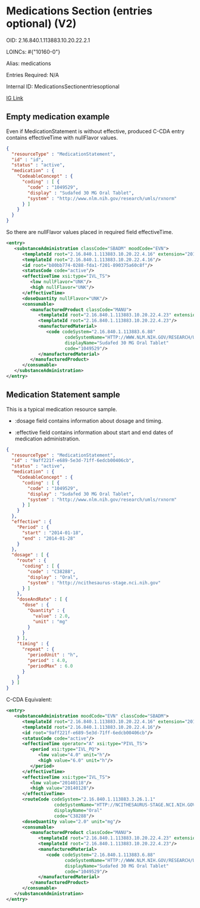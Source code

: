 # Medications Section (entries optional) (V2)

OID: 2.16.840.1.113883.10.20.22.2.1

LOINCs: #{"10160-0"}

Alias: medications

Entries Required: N/A

Internal ID: MedicationsSectionentriesoptional

[IG Link](https://www.hl7.org/ccdasearch/templates/2.16.840.1.113883.10.20.22.2.1.html)

## Empty medication example
Even if MedicationStatement is without effective, produced C-CDA entry contains effectiveTime with nullFlavor values.


```json
{
  "resourceType" : "MedicationStatement",
  "id" : "id",
  "status" : "active",
  "medication" : {
    "CodeableConcept" : {
      "coding" : [ {
        "code" : "1049529",
        "display" : "Sudafed 30 MG Oral Tablet",
        "system" : "http://www.nlm.nih.gov/research/umls/rxnorm"
      } ]
    }
  }
}
```

So there are nullFlavor values placed in required field effectiveTime.
```xml
<entry>
   <substanceAdministration classCode="SBADM" moodCode="EVN">
      <templateId root="2.16.840.1.113883.10.20.22.4.16" extension="2014-06-09"/>
      <templateId root="2.16.840.1.113883.10.20.22.4.16"/>
      <id root="b80bb774-0288-fda1-f201-890375a60c8f"/>
      <statusCode code="active"/>
      <effectiveTime xsi:type="IVL_TS">
         <low nullFlavor="UNK"/>
         <high nullFlavor="UNK"/>
      </effectiveTime>
      <doseQuantity nullFlavor="UNK"/>
      <consumable>
         <manufacturedProduct classCode="MANU">
            <templateId root="2.16.840.1.113883.10.20.22.4.23" extension="2014-06-09"/>
            <templateId root="2.16.840.1.113883.10.20.22.4.23"/>
            <manufacturedMaterial>
               <code codeSystem="2.16.840.1.113883.6.88"
                      codeSystemName="HTTP://WWW.NLM.NIH.GOV/RESEARCH/UMLS/RXNORM"
                      displayName="Sudafed 30 MG Oral Tablet"
                      code="1049529"/>
            </manufacturedMaterial>
         </manufacturedProduct>
      </consumable>
   </substanceAdministration>
</entry>
```

## Medication Statement sample
This is a typical medication resource sample.
          
* :dosage field contains information about dosage and timing.
          
* :effective field contains information about start and end dates of medication administration.



```json
{
  "resourceType" : "MedicationStatement",
  "id" : "9aff221f-e689-5e3d-71ff-6edcb00406cb",
  "status" : "active",
  "medication" : {
    "CodeableConcept" : {
      "coding" : [ {
        "code" : "1049529",
        "display" : "Sudafed 30 MG Oral Tablet",
        "system" : "http://www.nlm.nih.gov/research/umls/rxnorm"
      } ]
    }
  },
  "effective" : {
    "Period" : {
      "start" : "2014-01-18",
      "end" : "2014-01-28"
    }
  },
  "dosage" : [ {
    "route" : {
      "coding" : [ {
        "code" : "C38288",
        "display" : "Oral",
        "system" : "http://ncithesaurus-stage.nci.nih.gov"
      } ]
    },
    "doseAndRate" : [ {
      "dose" : {
        "Quantity" : {
          "value" : 2.0,
          "unit" : "mg"
        }
      }
    } ],
    "timing" : {
      "repeat" : {
        "periodUnit" : "h",
        "period" : 4.0,
        "periodMax" : 6.0
      }
    }
  } ]
}
```

C-CDA Equivalent:
```xml
<entry>
   <substanceAdministration moodCode="EVN" classCode="SBADM">
      <templateId root="2.16.840.1.113883.10.20.22.4.16" extension="2014-06-09"/>
      <templateId root="2.16.840.1.113883.10.20.22.4.16"/>
      <id root="9aff221f-e689-5e3d-71ff-6edcb00406cb"/>
      <statusCode code="active"/>
      <effectiveTime operator="A" xsi:type="PIVL_TS">
         <period xsi:type="IVL_PQ">
            <low value="4.0" unit="h"/>
            <high value="6.0" unit="h"/>
         </period>
      </effectiveTime>
      <effectiveTime xsi:type="IVL_TS">
         <low value="20140118"/>
         <high value="20140128"/>
      </effectiveTime>
      <routeCode codeSystem="2.16.840.1.113883.3.26.1.1"
                  codeSystemName="HTTP://NCITHESAURUS-STAGE.NCI.NIH.GOV"
                  displayName="Oral"
                  code="C38288"/>
      <doseQuantity value="2.0" unit="mg"/>
      <consumable>
         <manufacturedProduct classCode="MANU">
            <templateId root="2.16.840.1.113883.10.20.22.4.23" extension="2014-06-09"/>
            <templateId root="2.16.840.1.113883.10.20.22.4.23"/>
            <manufacturedMaterial>
               <code codeSystem="2.16.840.1.113883.6.88"
                      codeSystemName="HTTP://WWW.NLM.NIH.GOV/RESEARCH/UMLS/RXNORM"
                      displayName="Sudafed 30 MG Oral Tablet"
                      code="1049529"/>
            </manufacturedMaterial>
         </manufacturedProduct>
      </consumable>
   </substanceAdministration>
</entry>
```